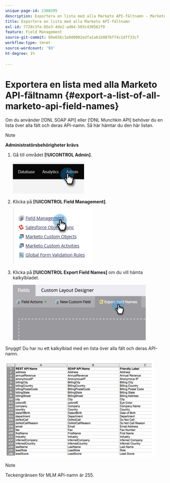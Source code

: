 ```yaml
---
unique-page-id: 2360295
description: Exportera en lista med alla Marketo API-fältnamn - Marketo Docs - produktdokumentation
title: Exportera en lista med alla Marketo API-fältnamn
exl-id: 7720c3fe-85e3-4de2-ad04-503c430562f0
feature: Field Management
source-git-commit: 09a656c3a0d0002edfa1a61b987bff4c1dff33cf
workflow-type: tm+mt
source-wordcount: '93'
ht-degree: 1%

---
```


# Exportera en lista med alla Marketo API-fältnamn {#export-a-list-of-all-marketo-api-field-names}

Om du använder [!DNL SOAP API] eller [!DNL Munchkin API] behöver du en lista över alla fält och deras API-namn. Så här hämtar du den här listan.

>[!NOTE]
>
>**Administratörsbehörigheter krävs**

1. Gå till området **[!UICONTROL Admin]**.

   ![](assets/export-a-list-of-all-marketo-api-field-names-1.png)

1. Klicka på **[!UICONTROL Field Management]**.

   ![](assets/export-a-list-of-all-marketo-api-field-names-2.png)

1. Klicka på **[!UICONTROL Export Field Names]** om du vill hämta kalkylbladet.

   ![](assets/export-a-list-of-all-marketo-api-field-names-3.png)

Snyggt! Du har nu ett kalkylblad med en lista över alla fält och deras API-namn.

![](assets/export-a-list-of-all-marketo-api-field-names-4.png)

>[!NOTE]
>
>Teckengränsen för MLM API-namn är 255.
